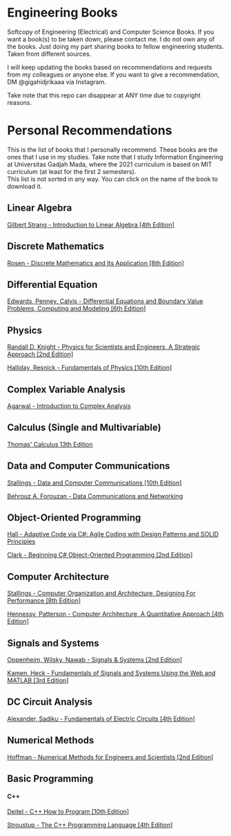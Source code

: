 # Engineering Books
Softcopy of Engineering (Electrical) and Computer Science Books.
If you want a book(s) to be taken down, please contact me.
I do not own any of the books. Just doing my part sharing books to fellow engineering students. Taken from different sources.

I will keep updating the books based on recommendations and requests from my colleagues or anyone else. If you want to give a recommendation, DM @gigahidjrikaaa via Instagram.

Take note that this repo can disappear at ANY time due to copyright reasons.

# Personal Recommendations
This is the list of books that I personally recommend. These books are the ones that I use in my studies. Take note that I study Information Engineering at Universitas Gadjah Mada, where the 2021 curriculum is based on MIT curriculum (at least for the first 2 semesters).  
This list is not sorted in any way. You can click on the name of the book to download it.

## Linear Algebra
[Gilbert Strang - Introduction to Linear Algebra [4th Edition]](https://github.com/Infinicus/Engineering-Books/blob/main/Linear%20Algebra/Gilbert%20Strang%20-%20Introduction%20to%20Linear%20Algebra%20%5B4th%20Edition%5D.PDF)  

## Discrete Mathematics
[Rosen - Discrete Mathematics and Its Application [8th Edition]](https://github.com/Infinicus/Engineering-Books/blob/main/Discrete%20Mathematics/Rosen%20-%20Discrete%20Mathematics%20and%20Its%20Application%20%5B8th%20Edition%5D.pdf)  

## Differential Equation
[Edwards, Penney, Calvis - Differential Equations and Boundary Value Problems, Computing and Modeling [6th Edition]](https://github.com/Infinicus/Engineering-Books/blob/main/Differential%20Equation/Edwards%2C%20Penney%2C%20Calvis%20-%20Differential%20Equations%20and%20Boundary%20Value%20Problems%2C%20Computing%20and%20Modeling%20%5B6th%20Edition%5D.pdf)  

## Physics
[Randall D. Knight - Physics for Scientists and Engineers, A Strategic Approach [2nd Edition]](https://github.com/Infinicus/Engineering-Books/blob/main/Physics/Randall%20D.%20Knight%20-%20Physics%20for%20Scientists%20and%20Engineers%2C%20A%20Strategic%20Approach%20%5B2nd%20Edition%5D.pdf)  

[Halliday, Resnick - Fundamentals of Physics [10th Edition]](https://github.com/Infinicus/Engineering-Books/blob/main/Physics/Halliday%2C%20Resnick%20-%20Fundamentals%20of%20Physics%20%5B10th%20Edition%5D.pdf)  

## Complex Variable Analysis
[Agarwal - Introduction to Complex Analysis](https://github.com/Infinicus/Engineering-Books/blob/main/Complex%20Variable%20Analysis/Agarwal%20-%20Introduction%20to%20Complex%20Analysis.pdf)  

## Calculus (Single and Multivariable)
[Thomas' Calculus 13th Edition](https://github.com/Infinicus/Engineering-Books/tree/main/Calculus%20(Single%20and%20Multivariable)/Thomas%20Calculus%2013th%20Edition%20with%20Solutions)  

## Data and Computer Communications
[Stallings - Data and Computer Communications [10th Edition]](https://github.com/Infinicus/Engineering-Books/blob/main/Data%20and%20Computer%20Communications/William%20Stallings%20-%20Data%20and%20Computer%20Communications%20%5B10th%20Edition%5D%20.pdf)

[Behrouz A. Forouzan - Data Communications and Networking](https://github.com/Infinicus/Engineering-Books/blob/main/Data%20and%20Computer%20Communications/Behrouz%20A.%20Forouzan%20-%20Data%20Communications%20and%20Networking.pdf)

## Object-Oriented Programming
[Hall - Adaptive Code via C#: Agile Coding with Design Patterns and SOLID Principles](https://github.com/Infinicus/Engineering-Books/blob/main/Programming/Object-Oriented%20Programming/Hall%20-%20Adaptive%20Code%20via%20C%23%20Agile%20Coding%20with%20Design%20Patterns%20and%20SOLID%20Principles.pdf)  

[Clark - Beginning C# Object-Oriented Programming [2nd Edition]](https://github.com/Infinicus/Engineering-Books/blob/main/Programming/Object-Oriented%20Programming/Clark%20-%20Beginning%20C%23%20Object-Oriented%20Programming%20%5B2nd%20Edition%5D.pdf)  

## Computer Architecture
[Stallings - Computer Organization and Architecture, Designing For Performance [8th Edition]](https://github.com/Infinicus/Engineering-Books/blob/main/Computer%20Architecture/William%20Stallings%20-%20Computer%20Organization%20and%20Architecture%2C%20Designing%20for%20Performance%20%5B8th%20Edition%5D%20(2011).pdf)

[Hennessy, Patterson - Computer Architecture, A Quantitative Approach [4th Edition]](https://github.com/Infinicus/Engineering-Books/blob/main/Computer%20Architecture/Hennessy%2C%20Patterson%20-%20Computer%20Architecture%20A%20Quantitative%20Approach%20%5B4th%20Edition%5D.pdf)

## Signals and Systems
[Oppenheim, Wilsky, Nawab - Signals & Systems [2nd Edition]](https://github.com/Infinicus/Engineering-Books/blob/main/Signals%20and%20Systems/Oppenheim%2C%20Willsky%2C%20Nawab%20-%20Signals%20%26%20Systems%20%5B2nd%20Edition%5D.pdf)

[Kamen, Heck - Fundamentals of Signals and Systems Using the Web and MATLAB  [3rd Edition]](https://github.com/Infinicus/Engineering-Books/blob/main/Signals%20and%20Systems/Kamen%2C%20Heck%20-%20Fundamentals%20of%20signals%20and%20systems%20using%20the%20Web%20and%20MATLAB%20%20%5B3rd%20Edition%5D%20(2014).pdf)

## DC Circuit Analysis
[Alexander, Sadiku - Fundamentals of Electric Circuits [4th Edition]](https://github.com/Infinicus/Engineering-Books/blob/main/DC%20Circuits%20Analysis/Alexander%2C%20Sadiku%20-%20Fundamentals%20of%20Electric%20Circuits%20%5B4th%20Edition%5D%20(2009).pdf)

## Numerical Methods
[Hoffman - Numerical Methods for Engineers and Scientists [2nd Edition]](https://github.com/Infinicus/Engineering-Books/blob/main/Numerical%20Methods/Hoffman%20-%20Numerical%20Methods%20for%20Engineers%20and%20Scientists%20%5B2nd%20Edition%5D%20(2001).pdf)

## Basic Programming
#### C++
[Deitel - C++ How to Program [10th Edition]](https://github.com/Infinicus/Engineering-Books/blob/main/Programming/C%2C%20C%2B%2B%2C%20C%23/Deitel%20-%20C%2B%2B%20How%20To%20Program%20%5B10th%20Edition%5D.pdf)  

[Stroustup - The C++ Programming Language [4th Edition]](https://github.com/Infinicus/Engineering-Books/blob/main/Programming/C%2C%20C%2B%2B%2C%20C%23/Stroustrup%20-%20The%20C%2B%2B%20Programming%20Language%20%5B4th%20Edition%5D%20(2013).pdf)  


